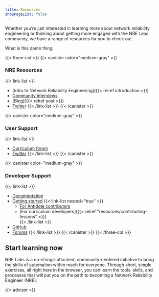 ```yaml
---
title: Resources
showPageList: false
---
```

Whether you’re just interested in learning more about network reliability engineering or thinking about getting more engaged with the NRE Labs community, we have a range of resources for you to check out.

What is this damn thing.

{{< three-col >}}
{{< canister color="medium-gray" >}}

### NRE Resources

{{< link-list >}}

* \[Intro to Network Reliability Engineering]({{< relref introduction >}})
* [Community interviews](https://www.youtube.com/watch?v=l_TUYSkZcv4&list=PLjM9FuOtKYVhXixs9rEjf7brmPDSWPe8R)
* \[Blog]({{< relref post >}})
* [Twitter](https://twitter.com/NRELabs)
  {{< /link-list >}}
  {{< /canister >}}

{{< canister color="medium-gray" >}}

### User Support

{{< link-list >}}

* [Curriculum forum](https://community.networkreliability.engineering/t/about-the-nre-labs-curriculum-category/16)
* [Twitter](https://twitter.com/NRELabs)
  {{< /link-list >}}
  {{< /canister >}}

{{< canister color="medium-gray" >}}

### Developer Support

{{< link-list >}}

* [Documentation](https://antidoteproject.readthedocs.io/en/latest/index.html)
* [Getting started](#)
  {{< link-list nested="true" >}}
  * [For Antidote contributors](https://antidoteproject.readthedocs.io/en/latest/hacking/platform.html)
  * \[For curriculum developers]({{< relref "resources/contributing-lessons" >}})\
    {{< /link-list >}}
* [GitHub](https://github.com/nre-learning)
* [Forums](https://community.networkreliability.engineering/)
  {{< /link-list >}}
  {{< /canister >}}
  {{< /three-col >}}

## Start learning now

NRE Labs is a no-strings-attached, community-centered initiative to bring the 
skills of automation within reach for everyone. Through short, simple exercises, 
all right here in the browser, you can learn the tools, skills, and processes 
that will put you on the path to becoming a Network Reliability Engineer (NRE).

{{< advisor >}}

